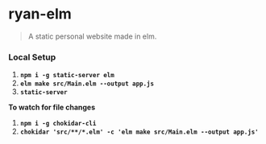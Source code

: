 # ryan-elm
> A static personal website made in elm.

### Local Setup

1. __`npm i -g static-server elm`__
1. __`elm make src/Main.elm --output app.js`__
1. __`static-server`__

__To watch for file changes__

1. __`npm i -g chokidar-cli`__
1. __`chokidar 'src/**/*.elm' -c 'elm make src/Main.elm --output app.js'`__
